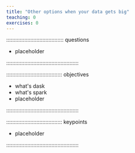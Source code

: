 ```yaml
---
title: "Other options when your data gets big"
teaching: 0
exercises: 0
---
```


:::::::::::::::::::::::::::::::::::::: questions

- placeholder

::::::::::::::::::::::::::::::::::::::::::::::::

::::::::::::::::::::::::::::::::::::: objectives

- what's dask
- what's spark
- placeholder

::::::::::::::::::::::::::::::::::::::::::::::::


::::::::::::::::::::::::::::::::::::: keypoints

- placeholder

::::::::::::::::::::::::::::::::::::::::::::::::
